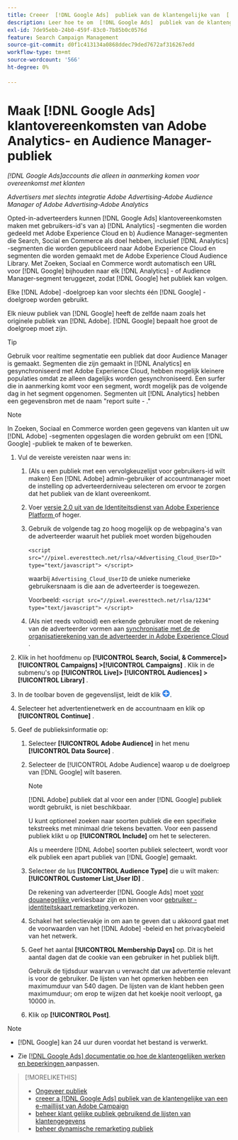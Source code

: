 ```yaml
---
title: Creeer  [!DNL Google Ads]  publiek van de klantengelijke van  [!DNL Adobe]  publiek
description: Leer hoe te om  [!DNL Google Ads]  publiek van de klantengelijke van uw bestaand publiek van Adobe Analytics en van Audience Manager tot stand te brengen.
exl-id: 7de95ebb-24b0-459f-83c0-7b85b0c0576d
feature: Search Campaign Management
source-git-commit: d0f1c413134a0868ddec79ded7672af316267edd
workflow-type: tm+mt
source-wordcount: '566'
ht-degree: 0%

---
```


# Maak [!DNL Google Ads] klantovereenkomsten van Adobe Analytics- en Audience Manager-publiek

*[!DNL Google Ads]accounts die alleen in aanmerking komen voor overeenkomst met klanten*

*Advertisers met slechts integratie Adobe Advertising-Adobe Audience Manager of Adobe Advertising-Adobe Analytics*

Opted-in-adverteerders kunnen [!DNL Google Ads] klantovereenkomsten maken met gebruikers-id&#39;s van a) [!DNL Analytics] -segmenten die worden gedeeld met Adobe Experience Cloud en b) Audience Manager-segmenten die Search, Social en Commerce als doel hebben, inclusief [!DNL Analytics] -segmenten die worden gepubliceerd naar Adobe Experience Cloud en segmenten die worden gemaakt met de Adobe Experience Cloud Audience Library. Met Zoeken, Sociaal en Commerce wordt automatisch een URL voor [!DNL Google] bijhouden naar elk [!DNL Analytics] - of Audience Manager-segment teruggezet, zodat [!DNL Google] het publiek kan volgen.

Elke [!DNL Adobe] -doelgroep kan voor slechts één [!DNL Google] -doelgroep worden gebruikt.

Elk nieuw publiek van [!DNL Google] heeft de zelfde naam zoals het originele publiek van [!DNL Adobe]. [!DNL Google] bepaalt hoe groot de doelgroep moet zijn.

>[!TIP]
>
>Gebruik voor realtime segmentatie een publiek dat door Audience Manager is gemaakt. Segmenten die zijn gemaakt in [!DNL Analytics] en gesynchroniseerd met Adobe Experience Cloud, hebben mogelijk kleinere populaties omdat ze alleen dagelijks worden gesynchroniseerd. Een surfer die in aanmerking komt voor een segment, wordt mogelijk pas de volgende dag in het segment opgenomen. Segmenten uit [!DNL Analytics] hebben een gegevensbron met de naam &quot;report suite - .&quot;

>[!NOTE]
>
>In Zoeken, Sociaal en Commerce worden geen gegevens van klanten uit uw [!DNL Adobe] -segmenten opgeslagen die worden gebruikt om een [!DNL Google] -publiek te maken of te bewerken.

1. Vul de vereiste vereisten naar wens in:

   1. (Als u een publiek met een vervolgkeuzelijst voor gebruikers-id wilt maken) Een [!DNL Adobe] admin-gebruiker of accountmanager moet de instelling op adverteerderniveau selecteren om ervoor te zorgen dat het publiek van de klant overeenkomt.

   1. Voer [ versie 2.0 uit van de Identiteitsdienst van Adobe Experience Platform ](https://experienceleague.adobe.com/docs/id-service/using/home.html) of hoger.

   1. Gebruik de volgende tag zo hoog mogelijk op de webpagina&#39;s van de adverteerder waaruit het publiek moet worden bijgehouden

      `<script src="//pixel.everesttech.net/rlsa/<Advertising_Cloud_UserID>" type="text/javascript"> </script>`

      waarbij `Advertising_Cloud_UserID` de unieke numerieke gebruikersnaam is die aan de adverteerder is toegewezen.

      Voorbeeld: `<script src="//pixel.everesttech.net/rlsa/1234" type="text/javascript"> </script>`

   1. (Als niet reeds voltooid) een erkende gebruiker moet de rekening van de adverteerder vormen aan [ synchronisatie met de de organisatierekening van de adverteerder in Adobe Experience Cloud ](/help/search-social-commerce/admin/sync-adobe-audiences.md).

1. Klik in het hoofdmenu op **[!UICONTROL Search, Social, & Commerce]> [!UICONTROL Campaigns] >[!UICONTROL Campaigns]** . Klik in de submenu&#39;s op **[!UICONTROL Live]> [!UICONTROL Audiences] >[!UICONTROL Library]** .

1. In de toolbar boven de gegevenslijst, leidt de klik ![ ](/help/search-social-commerce/assets/add.png " tot ").

1. Selecteer het advertentienetwerk en de accountnaam en klik op **[!UICONTROL Continue]** .

1. Geef de publieksinformatie op:

   1. Selecteer **[!UICONTROL Adobe Audience]** in het menu **[!UICONTROL Data Source]** .

   1. Selecteer de [!UICONTROL Adobe Audience] waarop u de doelgroep van [!DNL Google] wilt baseren.

      >[!NOTE]
      >
      >[!DNL Adobe] publiek dat al voor een ander [!DNL Google] publiek wordt gebruikt, is niet beschikbaar.

      U kunt optioneel zoeken naar soorten publiek die een specifieke tekstreeks met minimaal drie tekens bevatten. Voor een passend publiek klikt u op **[!UICONTROL Include]** om het te selecteren.

      Als u meerdere [!DNL Adobe] soorten publiek selecteert, wordt voor elk publiek een apart publiek van [!DNL Google] gemaakt.

   1. Selecteer de lus **[!UICONTROL Audience Type]** die u wilt maken: **[!UICONTROL Customer List_User ID]** .

      De rekening van adverteerder [!DNL Google Ads] moet [ voor douanegelijke ](https://support.google.com/adspolicy/answer/6299717) verkiesbaar zijn en binnen voor [ gebruiker - identiteitskaart remarketing ](https://support.google.com/google-ads/answer/9199250) verkozen.

   1. Schakel het selectievakje in om aan te geven dat u akkoord gaat met de voorwaarden van het [!DNL Adobe] -beleid en het privacybeleid van het netwerk.

   1. Geef het aantal **[!UICONTROL Membership Days]** op. Dit is het aantal dagen dat de cookie van een gebruiker in het publiek blijft.

      Gebruik de tijdsduur waarvan u verwacht dat uw advertentie relevant is voor de gebruiker. De lijsten van het opmerken hebben een maximumduur van 540 dagen. De lijsten van de klant hebben geen maximumduur; om erop te wijzen dat het koekje nooit verloopt, ga 10000 in.

   1. Klik op **[!UICONTROL Post]**.

>[!NOTE]
>
>* [!DNL Google] kan 24 uur duren voordat het bestand is verwerkt.
>
>* Zie [[!DNL Google Ads]  documentatie op hoe de klantengelijken werken en beperkingen ](https://support.google.com/displayvideo/answer/9539301) aanpassen.

>[!MORELIKETHIS]
>
>* [ Ongeveer publiek ](audience-about.md)
>* [ creeer a [!DNL Google Ads]  publiek van de klantengelijke van een e-maillijst van Adobe Campaign ](google-audience-from-campaign-email-list.md)
>* [ beheer klant gelijke publiek gebruikend de lijsten van klantengegevens ](audience-from-customer-data-list.md)
>* [ beheer dynamische remarketing publiek ](audience-dynamic-remarketing-manage.md)
